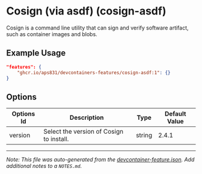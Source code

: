 
# Cosign (via asdf) (cosign-asdf)

Cosign is a command line utility that can sign and verify software artifact, such as container images and blobs.

## Example Usage

```json
"features": {
    "ghcr.io/aps831/devcontainers-features/cosign-asdf:1": {}
}
```

## Options

| Options Id | Description | Type | Default Value |
|-----|-----|-----|-----|
| version | Select the version of Cosign to install. | string | 2.4.1 |



---

_Note: This file was auto-generated from the [devcontainer-feature.json](devcontainer-feature.json).  Add additional notes to a `NOTES.md`._
